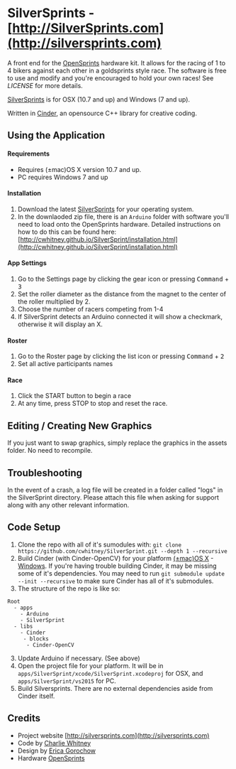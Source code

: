 SilverSprints - [http://SilverSprints.com](http://silversprints.com)
=============
A front end for the [OpenSprints](https://www.opensprints.com) hardware kit.  It allows for the racing of 1 to 4 bikers against each other in a goldsprints style race.  The software is free to use and modify and you're encouraged to hold your own races!  See _LICENSE_ for more details.

[SilverSprints](http://silversprints.com/) is for OSX (10.7 and up) and Windows (7 and up).

Written in [Cinder](https://libcinder.org/), an opensource C++ library for creative coding.

## Using the Application

#### Requirements
* Requires (±mac)OS X version 10.7 and up.
* PC requires Windows 7 and up

#### Installation
1. Download the latest [SilverSprints](https://github.com/cwhitney/SilverSprint/releases/latest) for your operating system.
2. In the downlaoded zip file, there is an `Arduino` folder with software you'll need to load onto the OpenSprints hardware.  Detailed instructions on how to do this can be found here: [http://cwhitney.github.io/SilverSprint/installation.html](http://cwhitney.github.io/SilverSprint/installation.html)
 
#### App Settings
1. Go to the Settings page by clicking the gear icon or pressing <kbd>Command</kbd> + <kbd>3</kbd>
2. Set the roller diameter as the distance from the magnet to the center of the roller multiplied by 2.
3. Choose the number of racers competing from 1-4
4. If SilverSprint detects an Arduino connected it will show a checkmark, otherwise it will display an X.

#### Roster
1. Go to the Roster page by clicking the list icon or pressing <kbd>Command</kbd> + <kbd>2</kbd>
2. Set all active participants names

#### Race
1. Click the START button to begin a race
2. At any time, press STOP to stop and reset the race.

## Editing / Creating New Graphics
If you just want to swap graphics, simply replace the graphics in the assets folder. No need to recompile.

## Troubleshooting
In the event of a crash, a log file will be created in a folder called "logs" in the SilverSprint directory.
Please attach this file when asking for support along with any other relevant information.

## Code Setup
1. Clone the repo with all of it's sumodules with: `git clone https://github.com/cwhitney/SilverSprint.git --depth 1 --recursive`
1. Build Cinder (with Cinder-OpenCV) for your platform [(±mac)OS X](https://libcinder.org/docs/guides/mac-setup/index.html) - [Windows](https://libcinder.org/docs/guides/windows-setup/index.html).
If you're having trouble building Cinder, it may be missing some of it's dependencies.  You may need to run `git submodule update --init --recursive` to make sure Cinder has all of it's submodules.
2. The structure of the repo is like so:

```
Root	
  - apps  
    - Arduino
    - SilverSprint
  - libs
    - Cinder
     - blocks
      - Cinder-OpenCV
```
3. Update Arduino if necessary. (See above)
4. Open the project file for your platform. It will be in `apps/SilverSprint/xcode/SilverSprint.xcodeproj` for OSX, and `apps/SilverSprint/vs2015` for PC.
5. Build Silversprints. There are no external dependencies aside from Cinder itself.

## Credits

* Project website [http://silversprints.com](http://silversprints.com)
* Code by [Charlie Whitney](http://sharkbox.com)
* Design by [Erica Gorochow](http://gorociao.com)
* Hardware [OpenSprints](https://www.opensprints.com)
